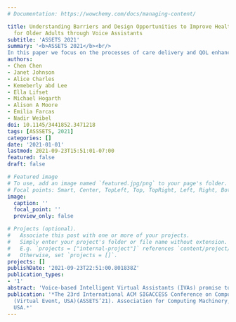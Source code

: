 ```yaml
---
# Documentation: https://wowchemy.com/docs/managing-content/

title: Understanding Barriers and Design Opportunities to Improve Healthcare and QOL
  for Older Adults through Voice Assistants
subtitle: 'ASSETS 2021'
summary: '<b>ASSETS 2021</b><br/>
In this paper we focus on the processes of care delivery and QOL enhancements for older adults as a collaborative task between patients and providers. By interviewing 16 older adults living independently or semi–independently and 5 providers, we identified 12 barriers that older adults might encounter during daily routine and while managing health'
authors:
- Chen Chen
- Janet Johnson
- Alice Charles
- Kemeberly abd Lee
- Ella Lifset
- Michael Hogarth
- Alison A Moore
- Emilia Farcas
- Nadir Weibel
doi: 10.1145/3441852.3471218
tags: [ASSSETS, 2021]
categories: []
date: '2021-01-01'
lastmod: 2021-09-23T15:51:01-07:00
featured: false
draft: false

# Featured image
# To use, add an image named `featured.jpg/png` to your page's folder.
# Focal points: Smart, Center, TopLeft, Top, TopRight, Left, Right, BottomLeft, Bottom, BottomRight.
image:
  caption: ''
  focal_point: ''
  preview_only: false

# Projects (optional).
#   Associate this post with one or more of your projects.
#   Simply enter your project's folder or file name without extension.
#   E.g. `projects = ["internal-project"]` references `content/project/deep-learning/index.md`.
#   Otherwise, set `projects = []`.
projects: []
publishDate: '2021-09-23T22:51:00.801838Z'
publication_types:
- '1'
abstract: 'Voice-based Intelligent Virtual Assistants (IVAs) promise to improve healthcare management and Quality of Life (QOL) by introducing the paradigm of hands-free and eye-free interactions. However, there has been little understanding regarding the challenges for designing such systems for older adults, especially when it comes to healthcare related tasks. To tackle this, we consider the processes of care delivery and QOL enhancements for older adults as a collaborative task between patients and providers. By interviewing 16 older adults living independently or semi–independently and 5 providers, we identified 12 barriers that older adults might encounter during daily routine and while managing health. We ultimately highlighted key design challenges and opportunities that might be introduced when integrating voice-based IVAs into the life of older adults. Our work will benefit practitioners who study and attempt to create full-fledged IVA-powered smart devices to deliver better care and support an increased QOL for aging populations.'
publication: '*The 23rd International ACM SIGACCESS Conference on Computers and Accessibility
  (Virtual Event, USA)(ASSETS’21). Association for Computing Machinery, Virtual Event,
  USA.*'
---
```


